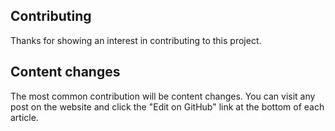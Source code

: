 ## Contributing

Thanks for showing an interest in contributing to this project.

## Content changes

The most common contribution will be content changes. You can visit any post on the website and click the "Edit on GitHub" link at the bottom of each article.
